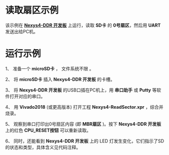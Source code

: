 读取扇区示例
===========================

该示例在 [**Nexys4-DDR 开发板**](http://www.digilent.com.cn/products/product-nexys-4-ddr-artix-7-fpga-trainer-board.html) 上运行，读取 **SD卡** 的 **0号扇区**，然后用 **UART** 发送出给PC机。

# 运行示例

1、 准备一个 **microSD卡** ， 文件系统不限 。

2、 将 **microSD卡** 插入 **Nexys4-DDR 开发板** 的卡槽。

3、 将 **Nexys4-DDR 开发板** 的USB口插在PC机上，用 **串口助手** 或 **Putty** 等软件打开对应的串口。

4、 用 **Vivado2018** (或更高版本) 打开工程 **Nexys4-ReadSector.xpr** ，综合并烧录。

5、 观察到串口打印出0号扇区内容 (即 **MBR扇区** )。按下 **Nexys4-DDR 开发板** 上的红色 **CPU_RESET按钮** 可以重新读取。

6、 同时，还能看到 **Nexys4-DDR 开发板** 上的 LED 灯发生变化，它们指示了SD的状态和类型，具体含义见代码注释。
